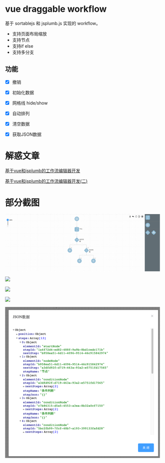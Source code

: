 # vue draggable workflow

基于 sortablejs 和 jsplumb.js 实现的 workflow。

- 支持页面布局缩放
- 支持节点
- 支持if else  
- 支持多分支


## 功能
- [x] 撤销
- [x] 初始化数据
- [x] 网格线 hide/show
- [x] 自动排列
- [x] 清空数据
- [x] 获取JSON数据


# 解惑文章

[基于vue和jsplumb的工作流编辑器开发](https://juejin.cn/post/6844904144264773639)

[基于vue和jsplumb的工作流编辑器开发(二)](https://juejin.cn/post/6948313872503832612)

 
# 部分截图

<img src="./images/5.png"></img>

<img src="./images/1.png"></img>

<img src="./images/2.png"></img>

<img src="./images/3.png"></img>

<img src="./images/4.png"></img>


